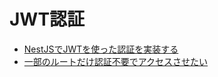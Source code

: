 # JWT認証
- [NestJSでJWTを使った認証を実装する](https://zenn.dev/uttk/articles/9095a28be1bf5d)
- [一部のルートだけ認証不要でアクセスさせたい](https://blog.n-t.jp/post/tech/nestjs-avoid-global-authguard-in-some-routes/)